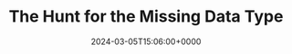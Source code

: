 ---
title: The Hunt for the Missing Data Type
slug: 20240305T150600
date: 2024-03-05T15:06:00+0000
params:
  url: https://www.hillelwayne.com/post/graph-types/
tags:
- graph
- to-read
---